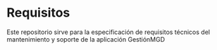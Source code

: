 # Requisitos
Este repositorio sirve para la especificación de requisitos técnicos del mantenimiento y soporte de la aplicación GestiónMGD
